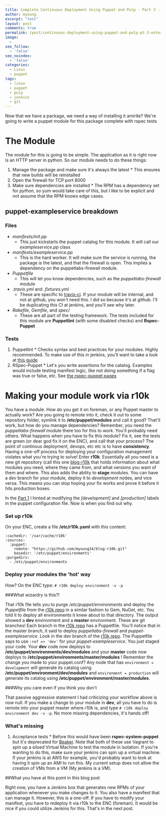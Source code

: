 ```yaml
---
title: Complete Continuous Deployment Using Puppet and Pulp - Part 3 - Enter Puppet
author: myoung
excerpt: "test"
layout: post
comments: true
permalink: /post/continuous-deployment-using-puppet-and-pulp-pt-3-enter-puppet
image:
  - 
seo_follow:
  - 'false'
seo_noindex:
  - 'false'
categories:
  - Linux
  - puppet
tags:
  - linux
  - puppet
  - pulp
  - jenkins
  - git
---
```

Now that we have a package, we need a way of installing it amirite? We're going to write a puppet module for this package complete with rspec tests<!--more-->

# The Module

The module for this is going to be simple. The application as it is right now is an HTTP server in python. So our module needs to do these things:

  1. Manage the package and make sure it's always the latest
    * This ensures that new builds will be reinstalled
  1. Open the firewall for TCP port 8000
  1. Make sure dependencies are installed
    * The RPM has a dependency set for *python*, so yum would take care of this, but I like to be explicit and not assume that the RPM knows edge cases.

## puppet-exampleservice breakdown

### Files

  * *manifests/init.pp*
    * This just kickstarts the puppet catalog for this module. It will call our *exampleservice.pp* class
  * *manifests/exampleservice.pp*
    * This is the hard worker. It will make sure the service is running, the package is the latest, and that the firewall is open. This implies a dependency on the puppetlabs-firewall module. 
  * *Puppetfile*
    * This will let you know dependencies, such as the *puppetlabs-firewall* module
  * *.travis.yml* and *.fixtures.yml*
    * These are specific to [travis-ci](http://travis-ci.org). If your module will be internal, and not at github, you won't need this. I did so because it's at github. I'll be duplicating this CI at jenkins, and you'll see why later.
  * *Rakefile*, *Gemfile*, and *spec/*
    * These are all part of the testing framework. The tests included for this module are **Puppetlint** (with some disabled checks) and **Rspec-Puppet**
 
### Tests

  1. Puppetlint
    * Checks syntax and best practices for your modules. Highly recommended. To make use of this in jenkins, you'll want to take a look at [this guide](http://hackers.lookout.com/2012/07/puppet-lint-with-jenkins/)
  1. RSpec-Puppet
    * Let's you write assertions for the catalog. Examples would include testing manifest logic, like not doing something if a flag was true or false, etc. See [the rspec-puppet pages](rspec-puppet.com/tutorial/)

# Making your module work via r10k

You have a module. How do you get it on foreman, or any Puppet master to actually work? Are you going to remote into it, check it out to some repository folder, symlink it to **/etc/puppet/modules** and call it good? That'll work, but how do you manage dependencies? Remember, you need the *puppetlabs-firewall* module there too for this to work. You'll probably need others. What happens when you have to fix this module? Fix it, see the tests are green (or dear god fix it on the ENC), and call that your process? The point of continous deployment, devops, etc etc is to have **consistency**. Having a one-off process for deploying your configuration management violates what you're trying to solve! Enter **r10k**. Essentially all you need is a new git repository (call this one [blog-r10k](https://github.com/myoung34/blog-r10k) that holds information about what modules you need, where they came from, and what versions you want of them and where. This also adds the ability to **stage** modules. You can have a *dev* branch for your module, deploy it to *development* nodes, and vice versa. This means you can stop hoping your fix works and prove it before it hits production boxes.

In the [Part 1](/post/continuous-deployment-using-puppet-and-pulp-pt-1-the-machines/) I hinted at modifying the *[development]* and *[production]* labels in the puppet configuration file. Now is when you find out why.

### Set up r10k

On your ENC, create a file **/etc/r10k.yaml** with this content:

```
:cachedir: '/var/cache/r10k'
:sources:
  :puppet:
    remote: "https://github.com/myoung34/blog-r10k.git"
    basedir: '/etc/puppet/environments'
:purgedirs:
  - /etc/puppet/environments
```

### Deploy your modules the 'hot' way

How? On the ENC type: ``# r10k deploy environment -v -p``

###What wizardry is this?!

That r10k file tells you to purge */etc/puppet/environments* and deploy the *Puppetfile* from the [r10k repo](https://github.com/myoung34/blog-r10k/blob/master/Puppetfile) in a similar fashion to Gem, NuGet, etc. You told it to deploy all environments it knew about to that directory. The output showed a **dev** environment and a **master** environment. These are git branches! Each branch in the [r10k repo](https://github.com/myoung34/blog-r10k/blob/master/Puppetfile) has a Puppetfile. You'll notice that in the master branch, it said to deploy *puppetlabs-firewall* and *puppet-exampleservice*. Look in the dev branch of the [r10k repo](https://github.com/myoung34/blog-r10k/blob/master/Puppetfile). The Puppetfile says to use ``:ref => 'dev'`` for your *puppet-exampleservice*. You just staged your code. Your **dev** code now deploys to **/etc/puppet/environments/dev/modules** and your **master** code now deploys to **/etc/puppet/environments/master/modules** ! Remember the change you made to your puppet.conf? Any node that has ``environment = development`` will generate its catalog using **/etc/puppet/environment/dev/modules** and ``environment = production`` will generate its catalog using **/etc/puppet/environment/master/modules**.

###Why you care even if you think you don't

That passive aggressive statement I had criticizing your workflow above is now null. If you make a change to your module in **dev**, all you have to do is remote into your puppet master where *r10k* is, and type ``# r10k deploy environment dev -v -p``. No more missing dependencies, it's hands off!

### What's missing

  1. Acceptance tests
    * Before this would have been **rspec-system-puppet** but it's deprecated for [Beaker](https://github.com/puppetlabs/beaker). Note that both of these use Vagrant to spin up a siloed Virtual Machine to test the module in isolation. If you're wanting to do this, make sure your jenkins can spin up a virtual machine. If your jenkins is at AWS for example, you'd probably want to look at having it spin up an AMI to run this. My current setup does not allow the creation of VMs from a VM (My jenkins is a VM).

##What you have at this point in this blog post

Right now, you have a Jenkins box that generates new RPMs of your application whenever you make changes to it. You also have a manifest that can manage it. However, this is a one-off. If you have to modify your manifest, you have to redeploy it via r10k to the ENC (foreman). It would be nice if you could utilize Jenkins for this. That's in the next post.
